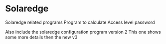 # Solaredge
Solaredge related programs
Program to calculate Access level password

Also include the solaredge configuration program version 2
This one shows some more details then the new v3 
